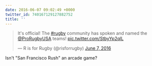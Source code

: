 ```yaml
---
date: 2016-06-07 09:02:49 +0000
twitter_id: 740167129127882752
title: ''
---
```


<blockquote class="twitter-tweet"><p lang="en" dir="ltr">It&#39;s official! The <a href="https://twitter.com/hashtag/rugby?src=hash&amp;ref_src=twsrc%5Etfw">#rugby</a> community has spoken and named the <a href="https://twitter.com/ProRugbyUSA?ref_src=twsrc%5Etfw">@ProRugbyUSA</a> teams! <a href="https://t.co/StbyYp2qlL">pic.twitter.com/StbyYp2qlL</a></p>&mdash; R is for Rugby (@risforrugby) <a href="https://twitter.com/risforrugby/status/740160205774827520?ref_src=twsrc%5Etfw">June 7, 2016</a></blockquote>
<script async src="https://platform.twitter.com/widgets.js" charset="utf-8"></script>

Isn't "San Francisco Rush" an arcade game? 
